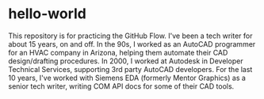 # hello-world
This repository is for practicing the GitHub Flow.
I've been a tech writer for about 15 years, on and off. In the 90s, I worked as an AutoCAD programmer for an HVAC company in Arizona, helping them automate their CAD design/drafting procedures. In 2000, I worked at Autodesk in Developer Technical Services, supporting 3rd party AutoCAD developers. For the last 10 years, I've worked with Siemens EDA (formerly Mentor Graphics) as a senior tech writer, writing COM API docs for some of their CAD tools.
